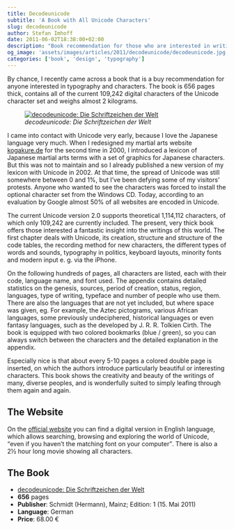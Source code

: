```yaml
---
title: Decodeunicode
subtitle: 'A Book with All Unicode Characters'
slug: decodeunicode
author: Stefan Imhoff
date: 2011-06-02T18:38:00+02:00
description: "Book recommendation for those who are interested in writing and characters: 'decodeunicode - Die Schriftzeichen der Welt'. 656 pages thick, almost 2 kg heavy and with all 109,242 current characters of the Unicode character set."
og_image: 'assets/images/articles/2011/decodeunicode/decodeunicode.jpg'
categories: ['book', 'design', 'typography']
---
```


By chance, I recently came across a book that is a buy recommendation for anyone interested in typography and characters. The book is 656 pages thick, contains all of the current 109,242 digital characters of the Unicode character set and weighs almost 2 kilograms.

<figure class="image-figure">
  <a href="http://www.amazon.de/gp/product/3874398137/ref=as_li_ss_tl?ie=UTF8&amp;tag=stefanimhoffde-21&amp;linkCode=as2&amp;camp=1638&amp;creative=19454&amp;creativeASIN=3874398137">
    <img src="/assets/images/articles/2011/decodeunicode/decodeunicode.jpg" alt="decodeunicode: Die Schriftzeichen der Welt">
  </a>
  <figcaption>
  <cite>decodeunicode: Die Schriftzeichen der Welt</cite>
  </figcaption>
</figure>

I came into contact with Unicode very early, because I love the Japanese language very much. When I redesigned my martial arts website [kogakure.de](https://www.kogakure.de/) for the second time in 2000, I introduced a lexicon of Japanese martial arts terms with a set of graphics for Japanese characters. But this was not to maintain and so I already published a new version of my lexicon with Unicode in 2002. At that time, the spread of Unicode was still somewhere between 0 and 1%, but I’ve been defying some of my visitors’ protests. Anyone who wanted to see the characters was forced to install the optional character set from the Windows CD. Today, according to an evaluation by Google almost 50% of all websites are encoded in Unicode.

The current Unicode version 2.0 supports theoretical 1,114,112 characters, of which only 109,242 are currently included. The present, very thick book offers those interested a fantastic insight into the writings of this world. The first chapter deals with Unicode, its creation, structure and structure of the code tables, the recording method for new characters, the different types of words and sounds, typography in politics, keyboard layouts, minority fonts and modern input e. g. via the iPhone.

On the following hundreds of pages, all characters are listed, each with their code, language name, and font used. The appendix contains detailed statistics on the genesis, sources, period of creation, status, region, languages, type of writing, typeface and number of people who use them. There are also the languages that are not yet included, but where space was given, eg. For example, the Aztec pictograms, various African languages, some previously undeciphered, historical languages or even fantasy languages, such as the developed by J. R. R. Tolkien Cirth. The book is equipped with two colored bookmarks (blue / green), so you can always switch between the characters and the detailed explanation in the appendix.

Especially nice is that about every 5-10 pages a colored double page is inserted, on which the authors introduce particularly beautiful or interesting characters. This book shows the creativity and beauty of the writings of many, diverse peoples, and is wonderfully suited to simply leafing through them again and again.

## The Website

On the [official website](http://www.decodeunicode.org/) you can find a digital version in English language, which allows searching, browsing and exploring the world of Unicode, <q>even if you haven’t the matching font on your computer</q>. There is also a 2½ hour long movie showing all characters.

## The Book

- <a href="http://www.amazon.de/gp/product/3874398137/ref=as_li_ss_tl?ie=UTF8&amp;tag=stefanimhoffde-21&amp;linkCode=as2&amp;camp=1638&amp;creative=19454&amp;creativeASIN=3874398137">decodeunicode: Die Schriftzeichen der Welt</a>
- **656** pages
- **Publisher**: Schmidt (Hermann), Mainz; Edition: 1 (15. Mai 2011)
- **Language**: German
- **Price**: 68.00 €
